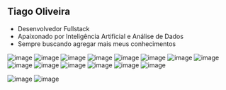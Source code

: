 ## Tiago Oliveira 

- Desenvolvedor Fullstack
- Apaixonado por Inteligência Artificial e Análise de Dados
- Sempre buscando agregar mais meus conhecimentos

![image](https://github.com/user-attachments/assets/7fca1209-ea5d-4c15-ae0c-df0b222173cc)
![image](https://github.com/user-attachments/assets/e24b2aed-ada5-40ed-bfa4-968cabc9092a)
![image](https://github.com/user-attachments/assets/6b2dfab3-4acf-4a7f-ad26-001559fbfc22)
![image](https://github.com/user-attachments/assets/614aa406-07ec-4c0e-a77c-e64fff27a464)
![image](https://github.com/user-attachments/assets/6fbde690-955a-4398-8013-ea732c2ace1c)
![image](https://github.com/user-attachments/assets/c2152524-c4ea-4ff2-a3bf-4e3d33e2c156)
![image](https://github.com/user-attachments/assets/33212246-8621-4987-8acf-a821cca37093)
![image](https://github.com/user-attachments/assets/d8afb83d-98ff-4336-a23a-f679703a8ddd)
![image](https://github.com/user-attachments/assets/769e99b8-2acd-4de3-a964-3d19d83a9495)
![image](https://github.com/user-attachments/assets/ce8b654b-499d-4896-9f45-ad0e53b21a9c)
![image](https://github.com/user-attachments/assets/839164c1-b38d-4ea1-8a7a-06c41bf890e4)
![image](https://github.com/user-attachments/assets/9d1ec246-2170-47cc-a01b-5b1a5fa9a62a)
![image](https://github.com/user-attachments/assets/b99ac41a-230e-4cbd-bab8-57307c4174e4)
![image](https://github.com/user-attachments/assets/1867fc38-b209-4cb3-86dc-5bacc432c89e)

![image](https://github.com/user-attachments/assets/556031e2-ec6f-47d1-bd6b-1ee94d084e47)
![image](https://github.com/user-attachments/assets/366ad052-9731-4803-b3d0-1002d40506fb)






















